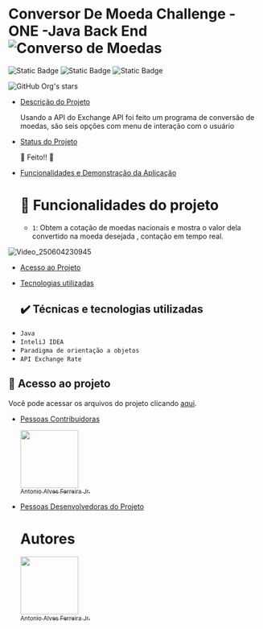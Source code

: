 # Conversor De Moeda Challenge - ONE -Java Back End![Converso de Moedas](https://github.com/user-attachments/assets/cd572c5c-81c1-4714-a864-18b9542cb368)
![Static Badge](https://img.shields.io/badge/Status-Desenvolvido-blue)
![Static Badge](https://img.shields.io/badge/API_Usada-Exchange_API-green)
![Static Badge](https://img.shields.io/badge/Challenge_ONE-Java_Back_End_Alura-00FF00)


![GitHub Org's stars](https://img.shields.io/github/stars/Antonioafj?style=social)

* [Descrição do Projeto](#descrição-do-projeto)
 
   Usando a API do Exchange API foi feito um programa de conversão de moedas, são seis opções com menu de interação com o usuário

  
* [Status do Projeto](#status-do-Projeto)
  
  :clap: Feito!! :muscle:

* [Funcionalidades e Demonstração da Aplicação](#funcionalidades-e-demonstração-da-aplicação)

  # :hammer: Funcionalidades do projeto
  
  - `1`: Obtem a cotação de moedas nacionais e mostra o valor dela convertido na moeda desejada , contação em tempo real.

 ![Video_250604230945](https://github.com/user-attachments/assets/cd2e79de-0b87-4bed-9d8d-4d646f855e83)
 

* [Acesso ao Projeto](#acesso-ao-projeto)

  
* [Tecnologias utilizadas](#tecnologias-utilizadas)
  ## ✔️ Técnicas e tecnologias utilizadas

- ``Java``
- ``InteliJ IDEA``
- ``Paradigma de orientação a objetos``
- `` API Exchange Rate ``



## 📁 Acesso ao projeto
Você pode acessar os arquivos do projeto clicando [aqui](https://github.com/Antonioafj/Conversor_de_Moeda_-Challenge_-ONE_-Java_Back_end/tree/main).
  
* [Pessoas Contribuidoras](#pessoas-contribuidoras)
  
   [<img loading="lazy" src="https://avatars.githubusercontent.com/u/167789057?s=400&u=21052b749353169db846fbab43111257cd8342eb&v=4" width=115><br><sub>Antonio Alves Ferreira Jr.</sub>](https://github.com/Antonioafj)

  
* [Pessoas Desenvolvedoras do Projeto](#pessoas-desenvolvedoras)
  
  # Autores
 
   [<img loading="lazy" src="https://avatars.githubusercontent.com/u/167789057?s=400&u=21052b749353169db846fbab43111257cd8342eb&v=4" width=115><br><sub>Antonio Alves Ferreira Jr.</sub>](https://github.com/Antonioafj) 
  



